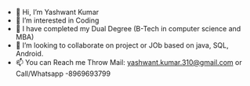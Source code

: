 - 👋 Hi, I’m Yashwant Kumar
- 👀 I’m interested in Coding
- 🌱 I have completed my Dual Degree (B-Tech in computer science and MBA)
- 💞️ I’m looking to collaborate on project or JOb based on java, SQL, Android.
- 📫 You can Reach me Throw Mail: yashwant.kumar.310@gmail.com or Call/Whatsapp -8969693799

<!---
yashwantYSK/yashwantYSK is a ✨ special ✨ repository because its `README.md` (this file) appears on your GitHub profile.
You can click the Preview link to take a look at your changes.
--->
